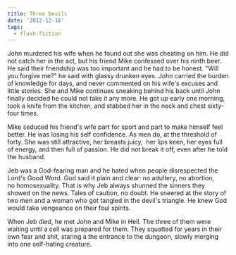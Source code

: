 ```yaml
---
title: Three Devils
date: '2012-12-16'
tags:
  - flash-fiction
---
```


John murdered his wife when he found out she was cheating on him. He did not
catch her in the act, but his friend Mike confessed over his ninth beer. He said
their friendship was too important and he had to be honest. "Will you forgive
me?" he said with glassy drunken eyes. John carried the burden of knowledge for
days, and never commented on his wife's excuses and little stories. She and Mike
continues sneaking behind his back until John finally decided he could not take
it any more. He got up early one morning, took a knife from the kitchen, and
stabbed her in the neck and chest sixty-four times.

<!-- truncate -->

Mike seduced his friend's wife part for sport and part to make himself feel
better. He was losing his self confidence. As men do, at the threshold of forty.
She was still attractive, her breasts juicy,  her lips keen, her eyes full of
energy, and then full of passion. He did not break it off, even after he told
the husband.

Jeb was a God-fearing man and he hated when people disrespected the Lord's Good
Word. God said it plain and clear: no adultery, no abortion, no homosexuality.
That is why Jeb always shunned the sinners they showed on the news. Tales of
caution, no doubt. He sneered at the story of two men and a woman who got
tangled in the devil's triangle. He knew God would take vengeance on their foul
spirits.

When Jeb died, he met John and Mike in Hell. The three of them were waiting
until a cell was prepared for them. They squatted for years in their own fear
and shit, staring a the entrance to the dungeon, slowly merging into one
self-hating creature.
